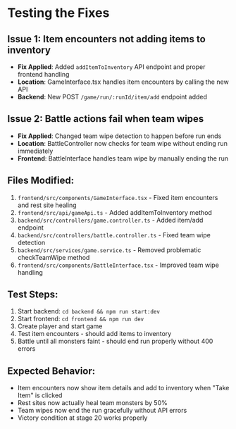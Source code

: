 # Testing the Fixes

## Issue 1: Item encounters not adding items to inventory
- **Fix Applied**: Added `addItemToInventory` API endpoint and proper frontend handling
- **Location**: GameInterface.tsx handles item encounters by calling the new API
- **Backend**: New POST `/game/run/:runId/item/add` endpoint added

## Issue 2: Battle actions fail when team wipes
- **Fix Applied**: Changed team wipe detection to happen before run ends
- **Location**: BattleController now checks for team wipe without ending run immediately
- **Frontend**: BattleInterface handles team wipe by manually ending the run

## Files Modified:
1. `frontend/src/components/GameInterface.tsx` - Fixed item encounters and rest site healing
2. `frontend/src/api/gameApi.ts` - Added addItemToInventory method
3. `backend/src/controllers/game.controller.ts` - Added item/add endpoint
4. `backend/src/controllers/battle.controller.ts` - Fixed team wipe detection
5. `backend/src/services/game.service.ts` - Removed problematic checkTeamWipe method
6. `frontend/src/components/BattleInterface.tsx` - Improved team wipe handling

## Test Steps:
1. Start backend: `cd backend && npm run start:dev`
2. Start frontend: `cd frontend && npm run dev`
3. Create player and start game
4. Test item encounters - should add items to inventory
5. Battle until all monsters faint - should end run properly without 400 errors

## Expected Behavior:
- Item encounters now show item details and add to inventory when "Take Item" is clicked
- Rest sites now actually heal team monsters by 50%
- Team wipes now end the run gracefully without API errors
- Victory condition at stage 20 works properly
